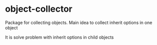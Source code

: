 # object-collector
Package for collecting objects. Main idea to collect inherit options in one object

It is solve problem with inherit options in child objects

